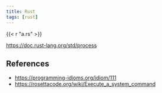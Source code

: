 ```yaml
---
title: Rust
tags: [rust]
---
```


{{< r "a.rs" >}}

<https://doc.rust-lang.org/std/process>

## References

- <https://programming-idioms.org/idiom/111>
- <https://rosettacode.org/wiki/Execute_a_system_command>
